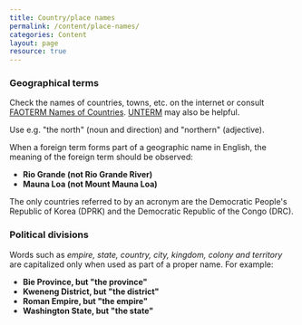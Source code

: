```yaml
---
title: Country/place names
permalink: /content/place-names/
categories: Content
layout: page
resource: true
---
```


### Geographical terms

Check the names of countries, towns, etc. on the internet or consult [FAOTERM Names of Countries](http://termportal.fao.org/faonocs/appl/). [UNTERM](http://untermportal.un.org/) may also be helpful.

Use e.g. "the north" (noun and direction) and "northern" (adjective).

When a foreign term forms part of a geographic name in English, the meaning of the foreign term should be observed:

* **Rio Grande (not Rio Grande River)**
* **Mauna Loa (not Mount Mauna Loa)**

The only countries referred to by an acronym are the Democratic People's Republic of Korea (DPRK) and the Democratic Republic of the Congo (DRC).

### Political divisions

Words such as *empire, state, country, city, kingdom, colony and territory* are capitalized only when used as part of a proper name. For example:

* **Bie Province, but "the province"**
* **Kweneng District, but "the district"**
* **Roman Empire, but "the empire"**
* **Washington State, but "the state"**